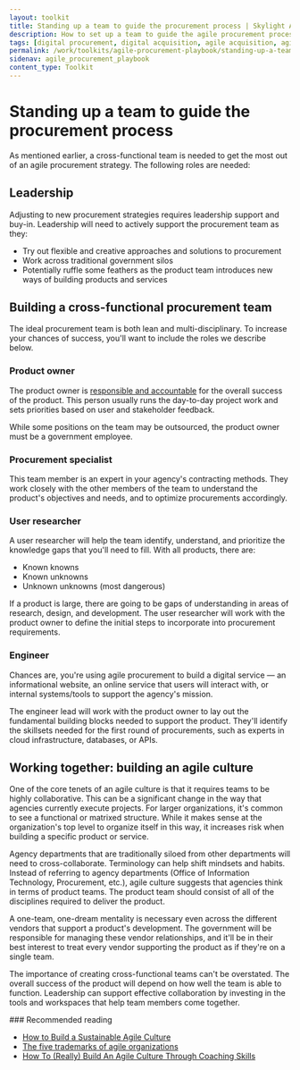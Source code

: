 ```yaml
---
layout: toolkit
title: Standing up a team to guide the procurement process | Skylight Agile Procurement Playbook
description: How to set up a team to guide the agile procurement process, including leadership and cross-functional team members.
tags: [digital procurement, digital acquisition, agile acquisition, agile procurement, guide]
permalink: /work/toolkits/agile-procurement-playbook/standing-up-a-team-to-guide-the-procurement-process/
sidenav: agile_procurement_playbook
content_type: Toolkit
---
```


# Standing up a team to guide the procurement process

As mentioned earlier, a cross-functional team is needed to get the most out of an agile procurement strategy. The following roles are needed:

## Leadership

Adjusting to new procurement strategies requires leadership support and
buy-in. Leadership will need to actively support the procurement team as they:

- Try out flexible and creative approaches and solutions to procurement
- Work across traditional government silos
- Potentially ruffle some feathers as the product team introduces new ways of building products and services

## Building a cross-functional procurement team

The ideal procurement team is both lean and multi-disciplinary. To increase your chances of success, you'll want to include the roles we describe below.

### Product owner

The product owner is [responsible and accountable](https://playbook.cio.gov/#play6) for the overall success of the product. This person usually runs the day-to-day project work and
sets priorities based on user and stakeholder feedback.

While some positions on the team may be outsourced, the product owner must be a government employee.

### Procurement specialist

This team member is an expert in your agency's contracting methods. They work closely with the other members of the team to understand the product's objectives and needs, and to optimize procurements accordingly.

### User researcher

A user researcher will help the team identify, understand, and prioritize the knowledge gaps that you'll need to fill. With all products, there are:

- Known knowns
- Known unknowns
- Unknown unknowns (most dangerous)

If a product is large, there are going to be gaps of understanding in areas of research, design, and development. The user researcher will work with the product owner to define the initial steps to incorporate into procurement requirements.

### Engineer

Chances are, you're using agile procurement to build a digital service — an informational website, an online service that users will interact with, or internal systems/tools to support the agency's mission.

The engineer lead will work with the product owner to lay out the fundamental building blocks needed to support the product. They'll identify the skillsets needed for the first round of procurements, such as experts in cloud infrastructure, databases, or APIs.

## Working together: building an agile culture

One of the core tenets of an agile culture is that it requires teams to be highly collaborative. This can be a significant change in the way that agencies currently execute projects. For larger organizations, it's common to see a functional or matrixed structure. While it makes sense at the organization's top level to organize itself in this way, it increases risk when building a specific product or service.

Agency departments that are traditionally siloed from other departments will need to cross-collaborate. Terminology can help shift mindsets and habits. Instead of referring to agency departments (Office of Information Technology, Procurement, etc.), agile culture suggests that agencies think in terms of product teams. The product team should consist of all of the disciplines required to deliver the product.

A one-team, one-dream mentality is necessary even across the different vendors that support a product's development. The government will be responsible for managing these vendor relationships, and it'll be in their best interest to treat every vendor supporting the product as if they're on a single team.

The importance of creating cross-functional teams can't be overstated. The overall success of the product will depend on how well the team is able to function. Leadership can support effective collaboration by investing in the tools and workspaces that help team members come  together.

<div class="callout--note" markdown="1">
### Recommended reading

- [How to Build a Sustainable Agile Culture](https://www.cmswire.com/digital-workplace/how-to-build-a-sustainable-agile-culture/)
- [The five trademarks of agile organizations](https://www.mckinsey.com/business-functions/organization/our-insights/the-five-trademarks-of-agile-organizations)
- [How To (Really) Build An Agile Culture Through Coaching Skills](https://www.forbes.com/sites/forbescoachescouncil/2018/02/27/how-to-really-build-an-agile-culture-through-coaching-skills/#4a4327dd1e1e)
</div>
